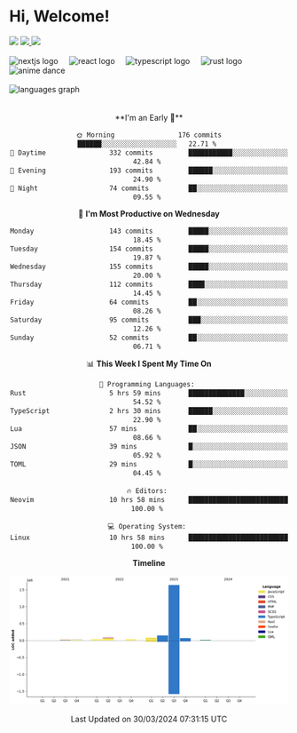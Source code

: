 <div align="center">
  <h1 align="left">
    Hi, Welcome!
  </h1>
  <div align="left">
    <div>
      <img src="https://img.shields.io/github/followers/kraken-afk.svg?style=social&label=Follow&maxAge=2592000" />
      <a href="https://twitter.com/trshppl">
        <img src="https://img.shields.io/twitter/follow/trshppl" />
      </a>
      <a href="https://nv-me.vercel.app">
        <img src="https://img.shields.io/badge/visit-my_site-blue" />
      </a>
    </div>
    <br />
    <div>
      <img src="https://skillicons.dev/icons?i=nextjs" height="40" alt="nextjs logo" />
      <img width="12" />
      <img src="https://skillicons.dev/icons?i=react" height="40" alt="react logo" />
      <img width="12" />
      <img src="https://skillicons.dev/icons?i=ts" height="40" alt="typescript logo" />
      <img width="12" />
      <img src="https://skillicons.dev/icons?i=rust" height="40" alt="rust logo" />
      <img src="https://media.tenor.com/sbvSVkB_hq8AAAAi/anime-dens.gif" alt="anime dance" height="40" />
    </div>
    <br />
    <div>
      <img src="https://github-readme-stats.vercel.app/api/top-langs?username=kraken-afk&locale=en&hide_title=false&layout=compact&card_width=320&langs_count=6&theme=rose_pine&hide_border=true&order=2" height="150" alt="languages graph" />
    </div>
  </div>
  <br />
  <br/>
  <!--START_SECTION:waka-->
**I'm an Early 🐤** 

```text
🌞 Morning                176 commits         ██████░░░░░░░░░░░░░░░░░░░   22.71 % 
🌆 Daytime                332 commits         ███████████░░░░░░░░░░░░░░   42.84 % 
🌃 Evening                193 commits         ██████░░░░░░░░░░░░░░░░░░░   24.90 % 
🌙 Night                  74 commits          ██░░░░░░░░░░░░░░░░░░░░░░░   09.55 % 
```
📅 **I'm Most Productive on Wednesday** 

```text
Monday                   143 commits         █████░░░░░░░░░░░░░░░░░░░░   18.45 % 
Tuesday                  154 commits         █████░░░░░░░░░░░░░░░░░░░░   19.87 % 
Wednesday                155 commits         █████░░░░░░░░░░░░░░░░░░░░   20.00 % 
Thursday                 112 commits         ████░░░░░░░░░░░░░░░░░░░░░   14.45 % 
Friday                   64 commits          ██░░░░░░░░░░░░░░░░░░░░░░░   08.26 % 
Saturday                 95 commits          ███░░░░░░░░░░░░░░░░░░░░░░   12.26 % 
Sunday                   52 commits          ██░░░░░░░░░░░░░░░░░░░░░░░   06.71 % 
```


📊 **This Week I Spent My Time On** 

```text
💬 Programming Languages: 
Rust                     5 hrs 59 mins       ██████████████░░░░░░░░░░░   54.52 % 
TypeScript               2 hrs 30 mins       ██████░░░░░░░░░░░░░░░░░░░   22.90 % 
Lua                      57 mins             ██░░░░░░░░░░░░░░░░░░░░░░░   08.66 % 
JSON                     39 mins             █░░░░░░░░░░░░░░░░░░░░░░░░   05.92 % 
TOML                     29 mins             █░░░░░░░░░░░░░░░░░░░░░░░░   04.45 % 

🔥 Editors: 
Neovim                   10 hrs 58 mins      █████████████████████████   100.00 % 

💻 Operating System: 
Linux                    10 hrs 58 mins      █████████████████████████   100.00 % 
```

**Timeline**

![Lines of Code chart](https://raw.githubusercontent.com/kraken-afk/kraken-afk/main/assets/bar_graph.png)


 Last Updated on 30/03/2024 07:31:15 UTC
<!--END_SECTION:waka-->
</div>
<br />